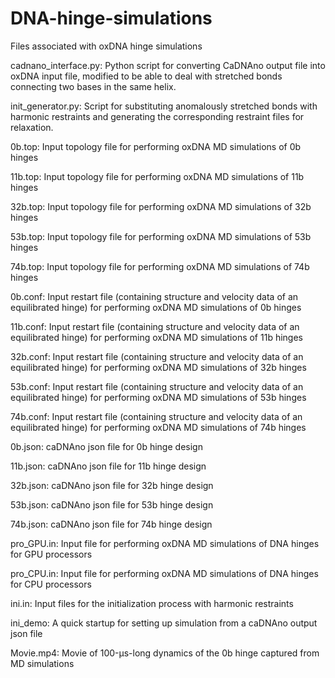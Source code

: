 # DNA-hinge-simulations
Files associated with oxDNA hinge simulations

cadnano_interface.py: Python script for converting CaDNAno output file into oxDNA input file, modified to be able to deal with stretched bonds connecting two bases in the same helix.

init_generator.py: Script for substituting anomalously stretched bonds with harmonic restraints and generating the corresponding restraint files for relaxation.

0b.top: Input topology file for performing oxDNA MD simulations of 0b hinges

11b.top: Input topology file for performing oxDNA MD simulations of 11b hinges

32b.top: Input topology file for performing oxDNA MD simulations of 32b hinges

53b.top: Input topology file for performing oxDNA MD simulations of 53b hinges

74b.top: Input topology file for performing oxDNA MD simulations of 74b hinges

0b.conf: Input restart file (containing structure and velocity data of an equilibrated hinge) for performing oxDNA MD simulations of 0b hinges

11b.conf: Input restart file (containing structure and velocity data of an equilibrated hinge) for performing oxDNA MD simulations of 11b hinges

32b.conf: Input restart file (containing structure and velocity data of an equilibrated hinge) for performing oxDNA MD simulations of 32b hinges

53b.conf: Input restart file (containing structure and velocity data of an equilibrated hinge) for performing oxDNA MD simulations of 53b hinges

74b.conf: Input restart file (containing structure and velocity data of an equilibrated hinge) for performing oxDNA MD simulations of 74b hinges

0b.json: caDNAno json file for 0b hinge design

11b.json: caDNAno json file for 11b hinge design

32b.json: caDNAno json file for 32b hinge design

53b.json: caDNAno json file for 53b hinge design

74b.json: caDNAno json file for 74b hinge design

pro_GPU.in: Input file for performing oxDNA MD simulations of DNA hinges for GPU processors

pro_CPU.in: Input file for performing oxDNA MD simulations of DNA hinges for CPU processors

ini.in: Input files for the initialization process with harmonic restraints

ini_demo: A quick startup for setting up simulation from a caDNAno output json file

Movie.mp4: Movie of 100-μs-long dynamics of the 0b hinge captured from MD simulations

